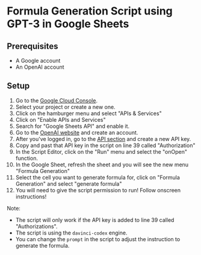 # Formula Generation Script using GPT-3 in Google Sheets

## Prerequisites
- A Google account
- An OpenAI account

## Setup
1. Go to the [Google Cloud Console](https://console.cloud.google.com/).
2. Select your project or create a new one.
3. Click on the hamburger menu and select "APIs & Services"
4. Click on "Enable APIs and Services"
5. Search for "Google Sheets API" and enable it.
6. Go to the [OpenAI website](https://openai.com/) and create an account.
7. After you've logged in, go to the [API section](https://beta.openai.com/account/api-keys) and create a new API key.
8. Copy and past that API key in the script on line 39 called "Authorization"
9. In the Script Editor, click on the "Run" menu and select the "onOpen" function.
10. In the Google Sheet, refresh the sheet and you will see the new menu "Formula Generation"
11. Select the cell you want to generate formula for, click on "Formula Generation" and select "generate formula"
12. You will need to give the script permission to run! Follow onscreen instructions!



Note: 
- The script will only work if the API key is added to line 39 called "Authorizations".
- The script is using the `davinci-codex` engine.
- You can change the `prompt` in the script to adjust the instruction to generate the formula.
